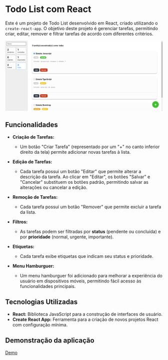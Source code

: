 # Todo List com React

Este é um projeto de Todo List desenvolvido em React, criado utilizando o `create-react-app`. O objetivo deste projeto é gerenciar tarefas, permitindo criar, editar, remover e filtrar tarefas de acordo com diferentes critérios.

![Imagem do todo-react](./todo-react.png)

## Funcionalidades

- **Criação de Tarefas:** 
  - Um botão "Criar Tarefa" (representado por um "+" no canto inferior direito da tela) permite adicionar novas tarefas à lista.
  
- **Edição de Tarefas:** 
  - Cada tarefa possui um botão "Editar" que permite alterar a descrição da tarefa. Ao clicar em "Editar", os botões "Salvar" e "Cancelar" substituem os botões padrão, permitindo salvar as alterações ou cancelar a edição.

- **Remoção de Tarefas:** 
  - Cada tarefa possui um botão "Remover" que permite excluir a tarefa da lista.
  
- **Filtros:** 
  - As tarefas podem ser filtradas por **status** (pendente ou concluída) e por **prioridade** (normal, urgente, importante).

- **Etiquetas:** 
  - Cada tarefa exibe etiquetas que indicam seu status e prioridade.

- **Menu Hamburguer:** 
  - Um menu hamburguer foi adicionado para melhorar a experiência do usuário em dispositivos móveis, permitindo fácil acesso às funcionalidades principais.

## Tecnologias Utilizadas

- **React:** Biblioteca JavaScript para a construção de interfaces de usuário.
- **Create React App:** Ferramenta para a criação de novos projetos React com configuração mínima.

## Demonstração da aplicação

[Demo](https://todo-react-peach-three.vercel.app/)
